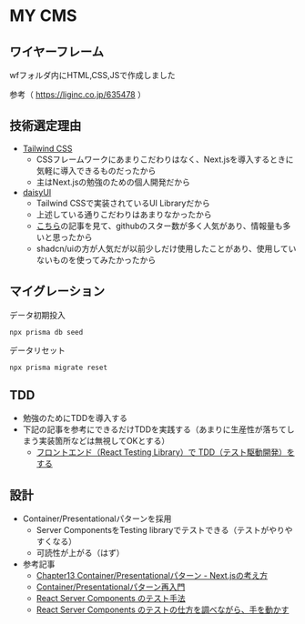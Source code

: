 # MY CMS

## ワイヤーフレーム

wfフォルダ内にHTML,CSS,JSで作成しました

参考（ https://liginc.co.jp/635478 ）

## 技術選定理由

- [Tailwind CSS](https://tailwindcss.com/)
  - CSSフレームワークにあまりこだわりはなく、Next.jsを導入するときに気軽に導入できるものだったから
  - 主はNext.jsの勉強のための個人開発だから
- [daisyUI](https://daisyui.com/)
  - Tailwind CSSで実装されているUI Libraryだから
  - 上述している通りこだわりはあまりなかったから
  - [こちら](https://zenn.dev/hatappo/articles/ae727f25a599b3)の記事を見て、githubのスター数が多く人気があり、情報量も多いと思ったから
  - shadcn/uiの方が人気だが以前少しだけ使用したことがあり、使用していないものを使ってみたかったから

## マイグレーション

データ初期投入

```
npx prisma db seed
```

データリセット

```
npx prisma migrate reset
```

## TDD

- 勉強のためにTDDを導入する
- 下記の記事を参考にできるだけTDDを実践する（あまりに生産性が落ちてしまう実装箇所などは無視してOKとする）
  - [フロントエンド（React Testing Library）で TDD（テスト駆動開発）をする](https://zenn.dev/higa/articles/34439dc279c55dd2ab95)

## 設計

- Container/Presentationalパターンを採用
  - Server ComponentsをTesting libraryでテストできる（テストがやりやすくなる）
  - 可読性が上がる（はず）
- 参考記事
  - [Chapter13 Container/Presentationalパターン - Next.jsの考え方](https://zenn.dev/akfm/books/nextjs-basic-principle/viewer/part_2_container_presentational_pattern)
  - [Container/Presentationalパターン再入門](https://zenn.dev/buyselltech/articles/9460c75b7cd8d1)
  - [React Server Components のテスト手法](https://azukiazusa.dev/blog/server-components-testing/)
  - [React Server Components のテストの仕方を調べながら、手を動かす](https://zenn.dev/jordan23/scraps/36441afcb05177)
